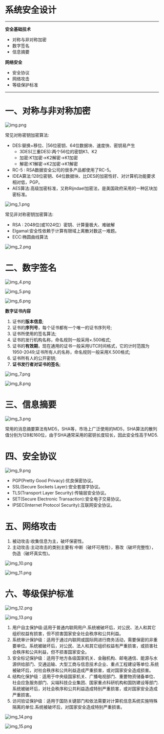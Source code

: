 # 系统安全设计

---
**安全基础技术**

* 对称与非对称加密
* 数字签名
* 信息摘要

**网络安全**
* 安全协议
* 网络攻击
* 等级保护标准
---

# 一、对称与非对称加密

![img.png](images/img.png)

常见对称密钥加密算法:
* DES:替换+移位、|56位密钥、64位数据块、速度快、密钥易产生
    * 3DES(三重DES):两个56位的密钥K1、K2
    * 加密:K1加密->K2解密->K1加密
    * 解密:K1解密->K2加密->K1解密
* RC-5 : RSA数据安全公司的很多产品都使用了RC-5。
* IDEA算法∶128位密钥、64位数据块、比DES的加密性好、对计算机功能要求相对低，PGP。
* AES算法:高级加密标准，又称Rijndael加密法，是美国政府采用的一种区块加密标准。

![img_1.png](images/img_1.png)

常见非对称密钥加密算法:
* RSA : 2048位(或1024位）密钥、计算量极大、难破解
* Elgamal:安全性依赖于计算有限域上离散对数这一难题。
* ECC:椭圆曲线算法

![img_2.png](images/img_2.png)

# 二、数字签名

![img_4.png](images/img_4.png)

![img_5.png](images/img_5.png)

![img_6.png](images/img_6.png)

**数字证书内容**
1. 证书的**版本信息**;
2. 证书的**序列号**，每个证书都有一个唯一的证书序列号;
3. 证书所使用的签名算法;
4. 证书的发行机构名称，命名规则一般采用×.500格式;
5. 证书的**有效期**，现在通用的证书一般采用UTC时间格式，它的计时范围为1950-2049;证书所有人的名称，命名规则一般采用X.500格式;
6. 证书所有人的公开密钥;
7. **证书发行者对证书的签名**;

![img_7.png](images/img_7.png)

![img_8.png](images/img_8.png)

# 三、信息摘要

![img_3.png](images/img_3.png)

常用的消息摘要算法有MD5，SHA等，市场上广泛使用的MD5，SHA算法的散列值分别为128和160位，由于SHA通常采用的密钥长度较长，因此安全性高于MD5.

# 四、安全协议

![img_9.png](images/img_9.png)

* PGP(Pretty Good Privacy):优良保密协议。
* SSL(Secure Sockets Layer):安全套接字协议。
* TLS(Transport Layer Security)∶传输层安全协议。
* SET(Secure Electronic Transaction):安全电子交易协议。
* IPSEC(Internet Protocol Security):互联网安全协议。

# 五、网络攻击

1. 被动攻击∶收集信息为主，破坏保密性。
2. 主动攻击:主动攻击的类别主要有∶中断（破坏可用性），篡改（破坏完整性），伪造（破坏真实性)。

![img_10.png](images/img_10.png)

![img_11.png](images/img_11.png)

# 六、等级保护标准

![img_12.png](images/img_12.png)

![img_13.png](images/img_13.png)

1. 用户自主保护级:适用于普通内联网用户.系统被破坏后，对公民、法人和其它组织权益有损害，但不损害国家安全社会秩序和公共利益。
2. 系统审计保护级︰适用于通过内联网或国际网进行商务活动，需要保密的非重要单位。系统被破坏后，对公民、法人和其它组织权益有严重损害，或损害社会秩序和公共利益，但不损害国家安全。
3. 安全标记保护级︰适用于地方各级国家机关、金融机构、邮电通信、能源与水源供给部门、交通运输、大型工商与信息技术企业、重点工程建设等单位.系统被破坏后，对社会秩序和公共利益造成严重损害，或对国家安全造成损害。
4. 结构化保护级︰适用于中央级国家机关、广播电视部门、重要物资储备单位、社会应急服务部门、尖端科技企业集团、国家重点科研机构和国防建设等部门.系统被破坏后，对社会秩序和公共利益造成特别严重损害，或对国家安全造成严重损害。
5. 访问验证保护级︰适用于国防关键部门和依法需要对计算机信息系统实施特殊隔离的单位.系统被破坏后，对国家安全造成特别严重损害。

![img_14.png](images/img_14.png)

![img_15.png](images/img_15.png)